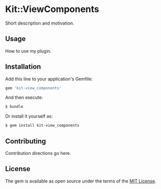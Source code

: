 # Kit::ViewComponents
Short description and motivation.

## Usage
How to use my plugin.

## Installation
Add this line to your application's Gemfile:

```ruby
gem 'kit-view_components'
```

And then execute:
```bash
$ bundle
```

Or install it yourself as:
```bash
$ gem install kit-view_components
```

## Contributing
Contribution directions go here.

## License
The gem is available as open source under the terms of the [MIT License](https://opensource.org/licenses/MIT).
